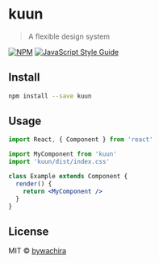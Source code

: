 # kuun

> A flexible design system

[![NPM](https://img.shields.io/npm/v/kuun.svg)](https://www.npmjs.com/package/kuun) [![JavaScript Style Guide](https://img.shields.io/badge/code_style-standard-brightgreen.svg)](https://standardjs.com)

## Install

```bash
npm install --save kuun
```

## Usage

```jsx
import React, { Component } from 'react'

import MyComponent from 'kuun'
import 'kuun/dist/index.css'

class Example extends Component {
  render() {
    return <MyComponent />
  }
}
```

## License

MIT © [bywachira](https://github.com/bywachira)
